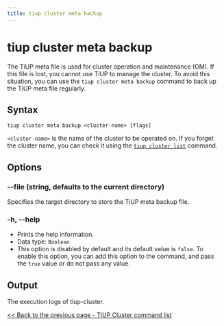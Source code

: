 ```yaml
---
title: tiup cluster meta backup
---
```


# tiup cluster meta backup

The TiUP meta file is used for cluster operation and maintenance (OM). If this file is lost, you cannot use TiUP to manage the cluster. To avoid this situation, you can use the `tiup cluster meta backup` command to back up the TiUP meta file regularly.

## Syntax

```shell
tiup cluster meta backup <cluster-name> [flags]
```

`<cluster-name>` is the name of the cluster to be operated on. If you forget the cluster name, you can check it using the [`tiup cluster list`](/tiup/tiup-component-cluster-list.md) command.

## Options

### --file (string, defaults to the current directory)

Specifies the target directory to store the TiUP meta backup file.

### -h, --help

- Prints the help information.
- Data type: `Boolean`
- This option is disabled by default and its default value is `false`. To enable this option, you can add this option to the command, and pass the `true` value or do not pass any value.

## Output

The execution logs of tiup-cluster.

[<< Back to the previous page - TiUP Cluster command list](/tiup/tiup-component-cluster.md#command-list)
